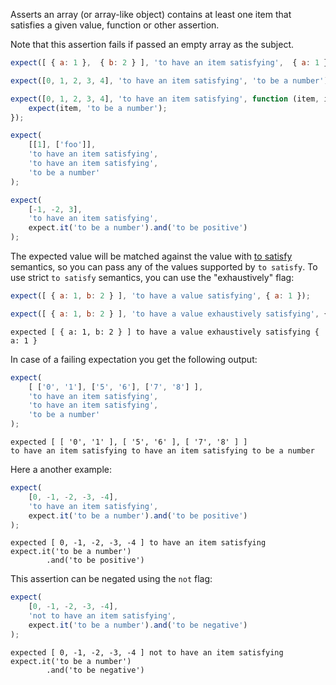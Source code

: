 Asserts an array (or array-like object) contains at least one item that satisfies
a given value, function or other assertion.

Note that this assertion fails if passed an empty array as the subject.

```javascript
expect([ { a: 1 },  { b: 2 } ], 'to have an item satisfying',  { a: 1 } );

expect([0, 1, 2, 3, 4], 'to have an item satisfying', 'to be a number');

expect([0, 1, 2, 3, 4], 'to have an item satisfying', function (item, index) {
    expect(item, 'to be a number');
});

expect(
    [[1], ['foo']],
    'to have an item satisfying',
    'to have an item satisfying',
    'to be a number'
);

expect(
    [-1, -2, 3],
    'to have an item satisfying',
    expect.it('to be a number').and('to be positive')
);
```

The expected value will be matched against the value with
[to satisfy](/assertions/any/to-satisfy/) semantics, so you can pass any of the
values supported by `to satisfy`. To use strict `to satisfy` semantics, you can
use the "exhaustively" flag:

```javascript
expect([ { a: 1, b: 2 } ], 'to have a value satisfying', { a: 1 });
```

```javascript
expect([ { a: 1, b: 2 } ], 'to have a value exhaustively satisfying', { a: 1 });
```

```output
expected [ { a: 1, b: 2 } ] to have a value exhaustively satisfying { a: 1 }
```

In case of a failing expectation you get the following output:

```javascript
expect(
    [ ['0', '1'], ['5', '6'], ['7', '8'] ],
    'to have an item satisfying',
    'to have an item satisfying',
    'to be a number'
);
```

```output
expected [ [ '0', '1' ], [ '5', '6' ], [ '7', '8' ] ]
to have an item satisfying to have an item satisfying to be a number
```

Here a another example:

```javascript
expect(
    [0, -1, -2, -3, -4],
    'to have an item satisfying',
    expect.it('to be a number').and('to be positive')
);
```

```output
expected [ 0, -1, -2, -3, -4 ] to have an item satisfying
expect.it('to be a number')
        .and('to be positive')
```

This assertion can be negated using the `not` flag:

```javascript
expect(
    [0, -1, -2, -3, -4],
    'not to have an item satisfying',
    expect.it('to be a number').and('to be negative')
);
```

```output
expected [ 0, -1, -2, -3, -4 ] not to have an item satisfying
expect.it('to be a number')
        .and('to be negative')
```
